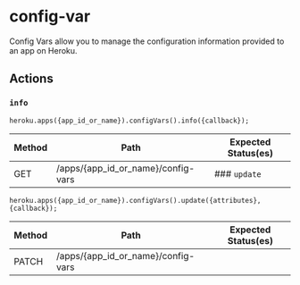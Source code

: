 # config-var

Config Vars allow you to manage the configuration information provided to an app on Heroku.

## Actions

### `info`

`heroku.apps({app_id_or_name}).configVars().info({callback});`

Method | Path | Expected Status(es)
--- | --- | ---
GET | /apps/{app_id_or_name}/config-vars | ### `update`

`heroku.apps({app_id_or_name}).configVars().update({attributes}, {callback});`

Method | Path | Expected Status(es)
--- | --- | ---
PATCH | /apps/{app_id_or_name}/config-vars | 